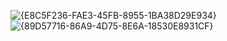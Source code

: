 ![{E8C5F236-FAE3-45FB-8955-1BA38D29E934}](https://github.com/user-attachments/assets/370557e0-1482-49a5-8c09-7e6194b4e71b)
![{89D57716-86A9-4D75-8E6A-18530E8931CF}](https://github.com/user-attachments/assets/704a0f80-4c67-4693-892e-de132b4f9e2c)
